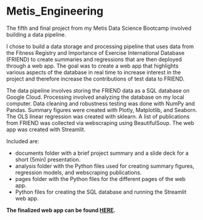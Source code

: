 # Metis_Engineering

The fifth and final project from my Metis Data Science Bootcamp involved building a data pipeline. 

I chose to build a data storage and processing pipeline that uses data from the Fitness Registry and Importance of Exercise International Database (FRIEND) to create summaries and regressions that are then deployed through a web app. The goal was to create a web app that highlights various aspects of the database in real time to increase interest in the project and therefore increase the contributions of test data to FRIEND.

The data pipeline involves storing the FRIEND data as a SQL database on Google Cloud. Processing involved analyzing the database on my local computer. Data cleaning and robustness testing was done with NumPy and Pandas. Summary figures were created with Plotly, Matplotlib, and Seaborn. The OLS linear regression was created with sklearn. A list of publications from FRIEND was collected via webscraping using BeautifulSoup. The web app was created with Streamlit. 

Included are:
- documents folder with a brief project summary and a slide deck for a short (5min) presentation.
- analysis folder with the Python files used for creating summary figures, regression models, and webscraping publications.
- pages folder with the Python files for the different pages of the web app.
- Python files for creating the SQL database and running the Streamlit web app.

**The finalized web app can be found [HERE](https://share.streamlit.io/jimpeterman/metis_engineering/main/app.py).**
